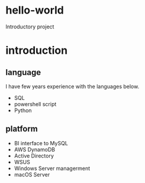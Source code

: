 # hello-world
Introductory project

# introduction
## language
I have few years experience with the languages below.
* SQL
* powershell script
* Python

## platform
* BI interface to MySQL
* AWS DynamoDB
* Active Directory
* WSUS
* Windows Server managerment
* macOS Server
